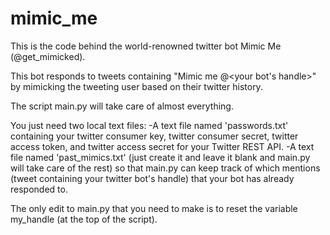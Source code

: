 # mimic_me

This is the code behind the world-renowned twitter bot Mimic Me (@get_mimicked).

This bot responds to tweets containing "Mimic me @\<your bot's handle\>" by mimicking the tweeting user based on their twitter history.

The script main.py will take care of almost everything.

You just need two local text files:
  -A text file named 'passwords.txt' containing your twitter consumer key, twitter consumer secret, twitter access token,
    and twitter access secret for your Twitter REST API. 
  -A text file named 'past_mimics.txt' (just create it and leave it blank and main.py will take care of the rest) so that
    main.py can keep track of which mentions (tweet containing your twitter bot's handle) that your bot has already 
    responded to.
    
The only edit to main.py that you need to make is to reset the variable my_handle (at the top of the script).
